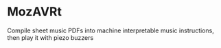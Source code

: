 # MozAVRt
 Compile sheet music PDFs into machine interpretable music instructions, then play it with piezo buzzers 
